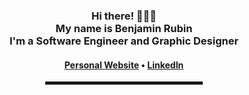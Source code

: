 <div align="center">  
<h3>Hi there! 👨🏻‍💻<br>My name is Benjamin Rubin<br>I'm a Software Engineer and Graphic Designer

<h4> <a href="https://www.benjaminrubin.me">Personal Website</a> • <a href="https://www.linkedin.com/in/benjaminfloydrubin">LinkedIn</a> </h4>

<hr width="50%" style="height:5px;">
